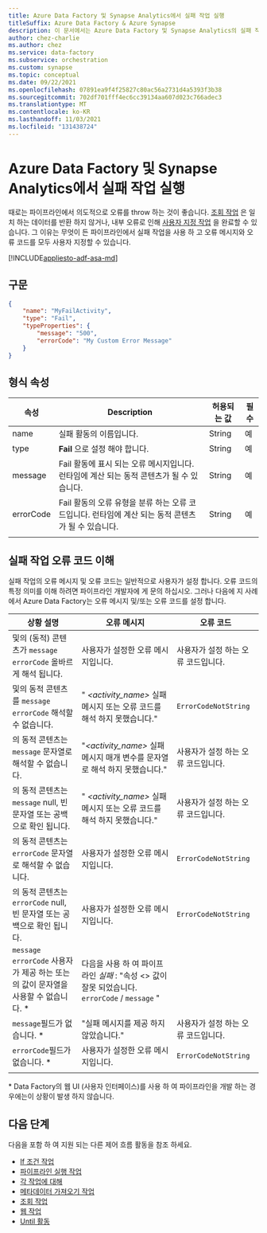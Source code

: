 ```yaml
---
title: Azure Data Factory 및 Synapse Analytics에서 실패 작업 실행
titleSuffix: Azure Data Factory & Azure Synapse
description: 이 문서에서는 Azure Data Factory 및 Synapse Analytics의 실패 작업이 파이프라인에서 의도적으로 오류를 throw 하는 방법에 대해 설명 합니다.
author: chez-charlie
ms.author: chez
ms.service: data-factory
ms.subservice: orchestration
ms.custom: synapse
ms.topic: conceptual
ms.date: 09/22/2021
ms.openlocfilehash: 07891ea9f4f25827c80ac56a2731d4a5393f3b38
ms.sourcegitcommit: 702df701fff4ec6cc39134aa607d023c766adec3
ms.translationtype: MT
ms.contentlocale: ko-KR
ms.lasthandoff: 11/03/2021
ms.locfileid: "131438724"
---
```

# <a name="execute-a-fail-activity-in-azure-data-factory-and-synapse-analytics"></a>Azure Data Factory 및 Synapse Analytics에서 실패 작업 실행

때로는 파이프라인에서 의도적으로 오류를 throw 하는 것이 좋습니다. [조회 작업](control-flow-lookup-activity.md) 은 일치 하는 데이터를 반환 하지 않거나, 내부 오류로 인해 [사용자 지정 작업](transform-data-using-dotnet-custom-activity.md) 을 완료할 수 있습니다. 그 이유는 무엇이 든 파이프라인에서 실패 작업을 사용 하 고 오류 메시지와 오류 코드를 모두 사용자 지정할 수 있습니다.

[!INCLUDE[appliesto-adf-asa-md](includes/appliesto-adf-asa-md.md)]


## <a name="syntax"></a>구문

```json
{
    "name": "MyFailActivity",
    "type": "Fail",
    "typeProperties": {
        "message": "500",
        "errorCode": "My Custom Error Message"
    }
}

```

## <a name="type-properties"></a>형식 속성

| 속성 | Description | 허용되는 값 | 필수 |
| --- | --- | --- | --- |
| name | 실패 활동의 이름입니다. | String | 예 |
| type | **Fail** 으로 설정 해야 합니다. | String | 예 |
| message | Fail 활동에 표시 되는 오류 메시지입니다. 런타임에 계산 되는 동적 콘텐츠가 될 수 있습니다. | String | 예 |
| errorCode | Fail 활동의 오류 유형을 분류 하는 오류 코드입니다. 런타임에 계산 되는 동적 콘텐츠가 될 수 있습니다. | String | 예 |
| | |

## <a name="understand-the-fail-activity-error-code"></a>실패 작업 오류 코드 이해

실패 작업의 오류 메시지 및 오류 코드는 일반적으로 사용자가 설정 합니다. 오류 코드의 특정 의미를 이해 하려면 파이프라인 개발자에 게 문의 하십시오. 그러나 다음에 지 사례에서 Azure Data Factory는 오류 메시지 및/또는 오류 코드를 설정 합니다.

| 상황 설명 | 오류 메시지 | 오류 코드 |
| --- | --- | --- |
및의 (동적) 콘텐츠가 `message` `errorCode` 올바르게 해석 됩니다. | 사용자가 설정한 오류 메시지입니다. | 사용자가 설정 하는 오류 코드입니다. |
및의 동적 콘텐츠를 `message` `errorCode` 해석할 수 없습니다. | " _<activity_name>_ 실패 메시지 또는 오류 코드를 해석 하지 못했습니다." | `ErrorCodeNotString` |
| 의 동적 콘텐츠는 `message` 문자열로 해석할 수 없습니다. | "_<activity_name>_ 실패 메시지 매개 변수를 문자열로 해석 하지 못했습니다." | 사용자가 설정 하는 오류 코드입니다. |
| 의 동적 콘텐츠는 `message` null, 빈 문자열 또는 공백으로 확인 됩니다. | " _<activity_name>_ 실패 메시지 또는 오류 코드를 해석 하지 못했습니다." | 사용자가 설정 하는 오류 코드입니다. |
| 의 동적 콘텐츠는 `errorCode` 문자열로 해석할 수 없습니다. | 사용자가 설정한 오류 메시지입니다. | `ErrorCodeNotString` |
| 의 동적 콘텐츠는 `errorCode` null, 빈 문자열 또는 공백으로 확인 됩니다. | 사용자가 설정한 오류 메시지입니다. | `ErrorCodeNotString` |
| `message` `errorCode` 사용자가 제공 하는 또는의 값이 문자열을 사용할 수 없습니다. * | 다음을 사용 하 여 파이프라인 _실패_ : "속성 <> 값이 잘못 되었습니다. `errorCode` / `message` " | |
| `message`필드가 없습니다. * | "실패 메시지를 제공 하지 않았습니다." | 사용자가 설정 하는 오류 코드입니다. |
| `errorCode`필드가 없습니다. * | 사용자가 설정한 오류 메시지입니다. | `ErrorCodeNotString` |
| | |

\* Data Factory의 웹 UI (사용자 인터페이스)를 사용 하 여 파이프라인을 개발 하는 경우에는이 상황이 발생 하지 않습니다.

## <a name="next-steps"></a>다음 단계

다음을 포함 하 여 지원 되는 다른 제어 흐름 활동을 참조 하세요.

- [If 조건 작업](control-flow-if-condition-activity.md)
- [파이프라인 실행 작업](control-flow-execute-pipeline-activity.md)
- [각 작업에 대해](control-flow-for-each-activity.md)
- [메타데이터 가져오기 작업](control-flow-get-metadata-activity.md)
- [조회 작업](control-flow-lookup-activity.md)
- [웹 작업](control-flow-web-activity.md)
- [Until 활동](control-flow-until-activity.md)

